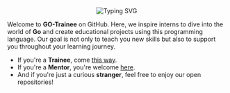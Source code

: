 <div align=center>
    <img src="https://readme-typing-svg.herokuapp.com?font=Fira+Code&size=30&pause=1000&color=00ADD8&center=true&width=600&lines=Welcome+to+GO-Trainee;Boost+your+efficiency;Unlock+peak+learning+performance;Maximize+the+potential;Empower+your+journey;Accelerate+the+success" alt="Typing SVG" />
</div>

Welcome to **GO-Trainee** on GitHub. Here, we inspire interns to dive into the world of **Go** and create educational projects using this programming language. Our goal is not only to teach you new skills but also to support you throughout your learning journey.

- If you're a **Trainee**, come [this way](https://github.com/GO-Trainee/welcome).
- If you're a **Mentor**, you're welcome [here](https://github.com/GO-Trainee/mentor-guides).
- And if you're just a curious **stranger**, feel free to enjoy our open repositories!
